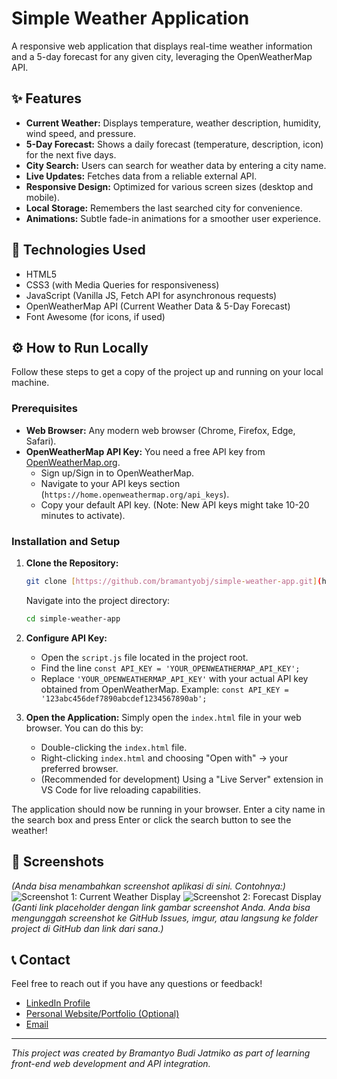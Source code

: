 # Simple Weather Application

A responsive web application that displays real-time weather information and a 5-day forecast for any given city, leveraging the OpenWeatherMap API.

## ✨ Features

* **Current Weather:** Displays temperature, weather description, humidity, wind speed, and pressure.
* **5-Day Forecast:** Shows a daily forecast (temperature, description, icon) for the next five days.
* **City Search:** Users can search for weather data by entering a city name.
* **Live Updates:** Fetches data from a reliable external API.
* **Responsive Design:** Optimized for various screen sizes (desktop and mobile).
* **Local Storage:** Remembers the last searched city for convenience.
* **Animations:** Subtle fade-in animations for a smoother user experience.

## 🚀 Technologies Used

* HTML5
* CSS3 (with Media Queries for responsiveness)
* JavaScript (Vanilla JS, Fetch API for asynchronous requests)
* OpenWeatherMap API (Current Weather Data & 5-Day Forecast)
* Font Awesome (for icons, if used)

## ⚙️ How to Run Locally

Follow these steps to get a copy of the project up and running on your local machine.

### Prerequisites

* **Web Browser:** Any modern web browser (Chrome, Firefox, Edge, Safari).
* **OpenWeatherMap API Key:** You need a free API key from [OpenWeatherMap.org](https://openweathermap.org/api).
    * Sign up/Sign in to OpenWeatherMap.
    * Navigate to your API keys section (`https://home.openweathermap.org/api_keys`).
    * Copy your default API key. (Note: New API keys might take 10-20 minutes to activate).

### Installation and Setup

1.  **Clone the Repository:**
    ```bash
    git clone [https://github.com/bramantyobj/simple-weather-app.git](https://github.com/bramantyobj/simple-weather-app.git)
    ```
    Navigate into the project directory:
    ```bash
    cd simple-weather-app
    ```

2.  **Configure API Key:**
    * Open the `script.js` file located in the project root.
    * Find the line `const API_KEY = 'YOUR_OPENWEATHERMAP_API_KEY';`
    * Replace `'YOUR_OPENWEATHERMAP_API_KEY'` with your actual API key obtained from OpenWeatherMap.
        Example: `const API_KEY = '123abc456def7890abcdef1234567890ab';`

3.  **Open the Application:**
    Simply open the `index.html` file in your web browser. You can do this by:
    * Double-clicking the `index.html` file.
    * Right-clicking `index.html` and choosing "Open with" -> your preferred browser.
    * (Recommended for development) Using a "Live Server" extension in VS Code for live reloading capabilities.

The application should now be running in your browser. Enter a city name in the search box and press Enter or click the search button to see the weather!

## 📸 Screenshots

*(Anda bisa menambahkan screenshot aplikasi di sini. Contohnya:)*
![Screenshot 1: Current Weather Display](https://via.placeholder.com/600x400.png?text=Current+Weather+Screenshot)
![Screenshot 2: Forecast Display](https://via.placeholder.com/600x400.png?text=Forecast+Screenshot)
*(Ganti link placeholder dengan link gambar screenshot Anda. Anda bisa mengunggah screenshot ke GitHub Issues, imgur, atau langsung ke folder project di GitHub dan link dari sana.)*

## 📞 Contact

Feel free to reach out if you have any questions or feedback!

* [LinkedIn Profile](https://www.linkedin.com/in/bramantyobudijatmiko/)
* [Personal Website/Portfolio (Optional)](https://github.com/bramantyobj)
* [Email](mailto:bramantyobudi12@gmail.com)

---
*This project was created by Bramantyo Budi Jatmiko as part of learning front-end web development and API integration.*